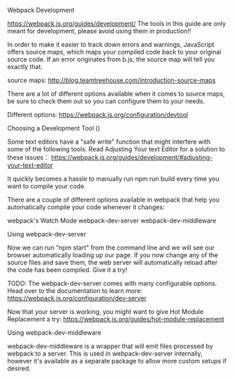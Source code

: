 Webpack Development

https://webpack.js.org/guides/development/
The tools in this guide are only meant for development, please avoid using them in production!!

In order to make it easier to track down errors and warnings, JavaScript offers source maps, which maps your compiled code back to your original source code. If an error originates from b.js, the source map will tell you exactly that.

source maps: http://blog.teamtreehouse.com/introduction-source-maps

There are a lot of different options available when it comes to source maps, be sure to check them out so you can configure them to your needs.

Different options: https://webpack.js.org/configuration/devtool



Choosing a Development Tool ()

Some text editors have a "safe write" function that might interfere with some of the following tools. Read Adjusting Your text Editor for a solution to these issues：
https://webpack.js.org/guides/development/#adjusting-your-text-editor

It quickly becomes a hassle to manually run npm run build every time you want to compile your code.

There are a couple of different options available in webpack that help you automatically compile your code whenever it changes:

webpack's Watch Mode
webpack-dev-server
webpack-dev-middleware

Using webpack-dev-server

Now we can run “npm start" from the command line and we will see our browser automatically loading up our page. If you now change any of the source files and save them, the web server will automatically reload after the code has been compiled. Give it a try!

TODO:
The webpack-dev-server comes with many configurable options. Head over to the documentation to learn more:
https://webpack.js.org/configuration/dev-server

Now that your server is working, you might want to give Hot Module Replacement a try:
https://webpack.js.org/guides/hot-module-replacement


Using webpack-dev-middleware

webpack-dev-middleware is a wrapper that will emit files processed by webpack to a server. This is used in webpack-dev-server internally, however it's available as a separate package to allow more custom setups if desired. 

